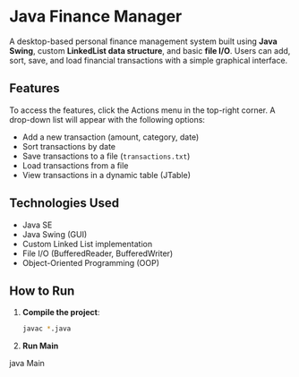 # Java Finance Manager

A desktop-based personal finance management system built using **Java Swing**, custom **LinkedList data structure**, and basic **file I/O**. Users can add, sort, save, and load financial transactions with a simple graphical interface.

## Features
To access the features, click the Actions menu in the top-right corner. A drop-down list will appear with the following options:
- Add a new transaction (amount, category, date)
- Sort transactions by date
- Save transactions to a file (`transactions.txt`)
- Load transactions from a file
- View transactions in a dynamic table (JTable)

## Technologies Used
- Java SE
- Java Swing (GUI)
- Custom Linked List implementation
- File I/O (BufferedReader, BufferedWriter)
- Object-Oriented Programming (OOP)

## How to Run

1. **Compile the project**:

   ```bash
   javac *.java

2.  **Run Main**

   java Main


